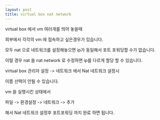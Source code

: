 ```yaml
---
layout: post
title: virtual box nat network
---
```


virtual box 에서 vm 여러개를 띄어 놓을때

외부에서 각각의 vm 에 접속하고 싶은경우가 있습니다.

모두 nat 으로 네트워크를 설정해놓으면 ip가 동일해서 포트 포워딩할 수가 없습니다.

이럴 경우 nat 을 nat network 로 수정하면 ip를 다르게 할당 할 수 있습니다.

virtual box 관리자 설정 -> 네트워크 에서 Nat 네트워크 설정시

이름 선택이 안될 수 있습니다.

vm 을 실행시킨 상태에서

파일 -> 환경설정 -> 네트워크 -> 추가

해서 Nat 네트워크 설정후 포트포워딩 까지 완료 하면 됩니다.